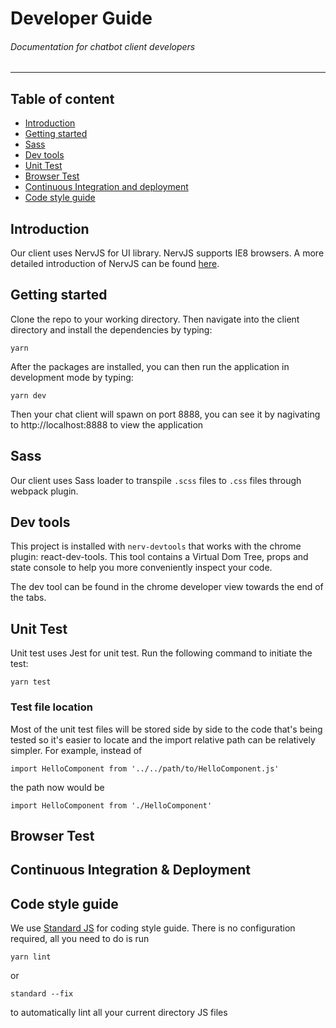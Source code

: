 # Developer Guide

###### Documentation for chatbot client developers
---


## Table  of content
- [Introduction](#intro)
- [Getting started](#start)
- [Sass](#sass)
- [Dev tools](#devTools)
- [Unit Test](#unitTest)
- [Browser Test](#browserTest)
- [Continuous Integration and deployment](#ci)
- [Code style guide](#codeStyle)

## Introduction

Our client uses NervJS for UI library. NervJS supports IE8 browsers. A more detailed introduction of NervJS can be found [here](https://github.com/NervJS/nerv).

## Getting started

Clone the repo to your working directory. Then navigate into the client directory and install the dependencies by typing:

 ```
yarn
 ```

After the packages are installed, you can then run the application in development mode by typing:

```
yarn dev
```

Then your chat client will spawn on port 8888, you can see it by nagivating to http://localhost:8888 to view the application

## Sass

Our client uses Sass loader to transpile `.scss` files to `.css` files through webpack plugin.

## Dev tools

This project is installed with `nerv-devtools` that works with the chrome plugin: react-dev-tools. This tool contains a Virtual Dom Tree, props and state console to help you more conveniently inspect your code.

The dev tool can be found in the chrome developer view towards the end of the tabs.

## Unit Test
Unit test uses Jest for unit test. Run the following command to initiate the test:

```
yarn test
```

### Test file location
Most of the unit test files will be stored side by side to the code that's being tested so it's easier to locate and the import relative path can be relatively simpler. For example, instead of 
```
import HelloComponent from '../../path/to/HelloComponent.js'
```
the path now would be
```
import HelloComponent from './HelloComponent'
```

## Browser Test

## Continuous Integration & Deployment


## <a name="codeStyle"></a> Code style guide
We use [Standard JS](https://standardjs.com/index.html) for coding style guide. There is no configuration required, all you need to do is run
```
yarn lint
```
or
```
standard --fix
```
to automatically lint all your current directory JS files